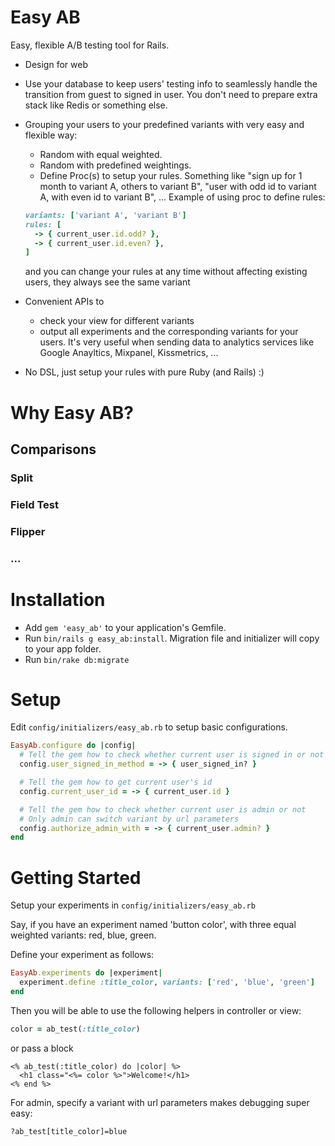 # Easy AB

Easy, flexible A/B testing tool for Rails.

* Design for web
* Use your database to keep users' testing info to seamlessly handle the transition from guest to signed in user. You don't need to prepare extra stack like Redis or something else.
* Grouping your users to your predefined variants with very easy and flexible way:
  * Random with equal weighted.
  * Random with predefined weightings.
  * Define Proc(s) to setup your rules. Something like "sign up for 1 month to variant A, others to variant B", "user with odd id to variant A, with even id to variant B", ...
  Example of using proc to define rules:

  ```ruby
  variants: ['variant A', 'variant B']
  rules: [
    -> { current_user.id.odd? },
    -> { current_user.id.even? },
  ]
  ```
  and you can change your rules at any time without affecting existing users, they always see the same variant
* Convenient APIs to
  * check your view for different variants
  * output all experiments and the corresponding variants for your users. It's very useful when sending data to analytics services like Google Anayltics, Mixpanel, Kissmetrics, ...
* No DSL, just setup your rules with pure Ruby (and Rails) :)

# Why Easy AB?
## Comparisons
### Split
### Field Test
### Flipper
### ...

# Installation

* Add `gem 'easy_ab'` to your application's Gemfile.
* Run `bin/rails g easy_ab:install`. Migration file and initializer will copy to your app folder.
* Run `bin/rake db:migrate`

# Setup

Edit `config/initializers/easy_ab.rb` to setup basic configurations.

```ruby
EasyAb.configure do |config|
  # Tell the gem how to check whether current user is signed in or not
  config.user_signed_in_method = -> { user_signed_in? }

  # Tell the gem how to get current user's id
  config.current_user_id = -> { current_user.id }

  # Tell the gem how to check whether current user is admin or not
  # Only admin can switch variant by url parameters
  config.authorize_admin_with = -> { current_user.admin? }
end
```

# Getting Started

Setup your experiments in `config/initializers/easy_ab.rb`

Say, if you have an experiment named 'button color', with three equal weighted variants: red, blue, green.

Define your experiment as follows:

``` ruby
EasyAb.experiments do |experiment|
  experiment.define :title_color, variants: ['red', 'blue', 'green']
end
```

Then you will be able to use the following helpers in controller or view:

```ruby
color = ab_test(:title_color)
```

or pass a block

```erb
<% ab_test(:title_color) do |color| %>
  <h1 class="<%= color %>">Welcome!</h1>
<% end %>
```

For admin, specify a variant with url parameters makes debugging super easy:

```
?ab_test[title_color]=blue
```